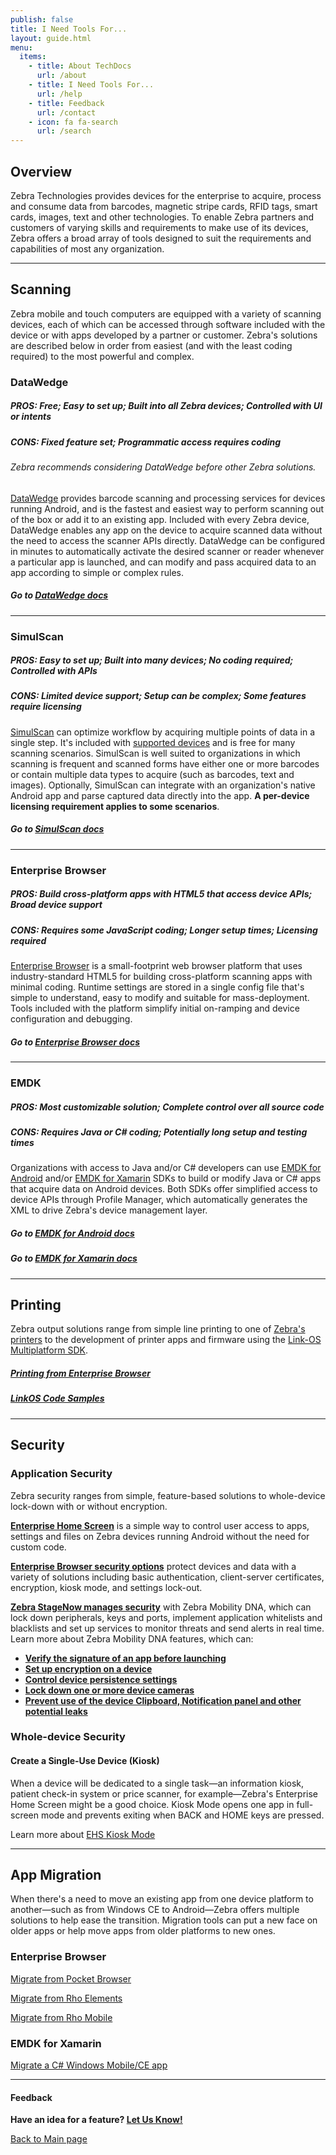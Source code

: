 ```yaml
---
publish: false
title: I Need Tools For...
layout: guide.html
menu:
  items:
    - title: About TechDocs
      url: /about
    - title: I Need Tools For...
      url: /help
    - title: Feedback
      url: /contact
    - icon: fa fa-search
      url: /search
---
```

## Overview

Zebra Technologies provides devices for the enterprise to acquire, process and consume data from barcodes, magnetic stripe cards, RFID tags, smart cards, images, text and other technologies. To enable Zebra partners and customers of varying skills and requirements to make use of its devices, Zebra offers a broad array of tools designed to suit the requirements and capabilities of most any organization. 

-----

## Scanning
Zebra mobile and touch computers are equipped with a variety of scanning devices, each of which can be accessed through software included with the device or with apps developed by a partner or customer. Zebra's solutions are described below in order from easiest (and with the least coding required) to the most powerful and complex.  

### DataWedge
##### PROS: Free; Easy to set up; Built into all Zebra devices; Controlled with UI or intents
##### CONS: Fixed feature set; Programmatic access requires coding

###### Zebra recommends considering DataWedge before other Zebra solutions. 

[DataWedge](../datawedge) provides barcode scanning and processing services for devices running Android, and is the fastest and easiest way to perform scanning out of the box or add it to an existing app. Included with every Zebra device, DataWedge enables any app on the device to acquire scanned data without the need to access the scanner APIs directly. DataWedge can be configured in minutes to automatically activate the desired scanner or reader whenever a particular app is launched, and can modify and pass acquired data to an app according to simple or complex rules. 

##### Go to [DataWedge docs](../datawedge) 

-----

### SimulScan
##### PROS: Easy to set up; Built into many devices; No coding required; Controlled with APIs 
##### CONS: Limited device support; Setup can be complex; Some features require licensing

[SimulScan](../simulscan) can optimize workflow by acquiring multiple points of data in a single step. It's included with [supported devices](../simulscan/1-1/guide/about/#supporteddevices) and is free for many scanning scenarios. SimulScan is well suited to organizations in which scanning is frequent and scanned forms have either one or more barcodes or contain multiple data types to acquire (such as barcodes, text and images). Optionally, SimulScan can integrate with an organization's native Android app and parse captured data directly into the app. **A per-device licensing requirement applies to some scenarios**. 

##### Go to [SimulScan docs](../simulscan)

-----

### Enterprise Browser
##### PROS: Build cross-platform apps with HTML5 that access device APIs; Broad device support
##### CONS: Requires some JavaScript coding; Longer setup times; Licensing required 

[Enterprise Browser](../enterprise-browser) is a small-footprint web browser platform that uses industry-standard HTML5 for building cross-platform scanning apps with minimal coding. Runtime settings are stored in a single config file that's simple to understand, easy to modify and suitable for mass-deployment. Tools included with the platform simplify initial on-ramping and device configuration and debugging. 

##### Go to [Enterprise Browser docs](../enterprise-browser)

-----

### EMDK
##### PROS: Most customizable solution; Complete control over all source code 
##### CONS: Requires Java or C# coding; Potentially long setup and testing times

Organizations with access to Java and/or C# developers can use [EMDK for Android](../emdk-for-android) and/or [EMDK for Xamarin](../emdk-for-xamarin) SDKs to build or modify Java or C# apps that acquire data on Android devices. Both SDKs offer simplified access to device APIs through Profile Manager, which automatically generates the XML to drive Zebra's device management layer.  

##### Go to [EMDK for Android docs](../emdk-for-android)
##### Go to [EMDK for Xamarin docs](../emdk-for-xamarin)

-----

## Printing

Zebra output solutions range from simple line printing to one of [Zebra's printers](https://www.zebra.com/us/en/products/printers.html) to the development of printer apps and firmware using the [Link-OS Multiplatform SDK](../link-os/).

##### [Printing from Enterprise Browser](http://techdocs.zebra.com/enterprise-browser/1-7/tutorial/printing/)
##### [LinkOS Code Samples](https://km.zebra.com/kb/index?page=content&channel=SAMPLE_CODE) 

-----

## Security

### Application Security
Zebra security ranges from simple, feature-based solutions to whole-device lock-down with or without encryption. 

**[Enterprise Home Screen](../ehs)** is a simple way to control user access to apps, settings and files on Zebra devices running Android without the need for custom code.  

**[Enterprise Browser security options](../enterprise-browser/1-7/guide/security)** protect devices and data with a variety of solutions including basic authentication, client-server certificates, encryption, kiosk mode, and settings lock-out.  

**[Zebra StageNow manages security](../stagenow/2-7/Profiles/managesecurity/)** with Zebra Mobility DNA, which can lock down peripherals, keys and ports, implement application whitelists and blacklists and set up services to monitor threats and send alerts in real time. Learn more about Zebra Mobility DNA features, which can:  
* **[Verify the signature of an app before launching](../mx/accessmgr)**
* **[Set up encryption on a device](../mx/encryptmgr/)**
* **[Control device persistence settings](../mx/persistmgr/)**
* **[Lock down one or more device cameras](../mx/cameramgr/)**
* **[Prevent use of the device Clipboard, Notification panel and other potential leaks](../mx/uimgr)**

### Whole-device Security

#### Create a Single-Use Device (Kiosk)
When a device will be dedicated to a single task&mdash;an information kiosk, patient check-in system or price scanner, for example&mdash;Zebra's Enterprise Home Screen might be a good choice. Kiosk Mode opens one app in full-screen mode and prevents exiting when BACK and HOME keys are pressed.

Learn more about [EHS Kiosk Mode](../ehs/2-6/guide/features/#kioskmode) 

-----

## App Migration
When there's a need to move an existing app from one device platform to another&mdash;such as from Windows CE to Android&mdash;Zebra offers multiple solutions to help ease the transition. Migration tools can put a new face on older apps or help move apps from older platforms to new ones.

### Enterprise Browser

[Migrate from Pocket Browser](../enterprise-browser/1-6/guide/pb2/)

[Migrate from Rho Elements](../enterprise-browser/1-6/guide/elements/)

[Migrate from Rho Mobile](../enterprise-browser/1-6/guide/rhomobile/)

### EMDK for Xamarin

[Migrate a C# Windows Mobile/CE app](../emdk-for-xamarin)

-----

#### Feedback

**Have an idea for a feature? [Let Us Know!](../contact)**

[Back to Main page](../)

<!--

## Modernize An App

Some legacy apps are simply too mission-critical to risk losing, even for a day. For such situations, Zebra offers solutions that can put a modern face on green-screen and other types of legacy apps while leaving the underlying business logic intact.  

All Touch TE (fake)
/link-os/latest/android

SAP ITSmobile



Modernize user interface


## Manage and Staging Devices
StageNow is Zebra's world-class device staging and management system. 

StageNow
/stagenow

 -->

<!-- 
layout: list-products.html
products: 
  - title: Scan
    description: DataWedge adds scanning to any app without coding; SimulScan captures all data from forms without coding; Enterprise Browser builds cross-platform scanning apps with minimal coding. 
    url: ../usecases
    image: /datawedge/datawedge_logo.png
    btn-text: Latest Docs
    sections:
      - title: DataWedge
        url: ../../datawedge
      - title: SimulScan
        url: ../../simulscan
      - title: Enterprise Browser
        url: ../../enterprise-browser
    versions:
      - url: /techdocs/usecases
        label: 'Select a Tool'      
      - url: ../../datawedge
        label: 'DataWedge'
      - url: ../../simulscan
        label: 'SimulScan'
      - url: ../../enterprise-browser
        label: 'Enterprise Browser'
  - title: Scanning (full app coding)
    description: Use EMDK for Android or Xamarin SDKs to build or modify Java or C# apps that acquire data on Android devices. 
    url: ../usecases
    image: /images/products/emdk-for-android.png
    btn-text: Latest Docs
    sections:
      - title: EMDK for Android
        url: ../../emdk-for-android
      - title: EMDK for Xamarin
        url: ../../emdk-for-xamarin
  - title: Printing
    description: Zebra output solutions range from simple line printing from an Enterprise Browser to the development of printer apps and firmware using Link-OS.     
    url: ../usecases
    image: /images/products/emdk-for-android.png
    btn-text: Latest Docs
    sections:
      - title: Enterprise Browser
        url: /enterprise-browser/1-6/guide/printingGuide/
      - title: Android Printing
        url: /link-os/latest/android_btle
      - title: Xamarin Printing
        url: /link-os/latest/xamarin
      - title: iOS Printing
        url: /link-os/latest/ios
      - title: Windows Mobile/CE Printing
        url: /link-os/latest/pc
      - title: C# to Android
        url: /link-os/latest/webservices
      - title: Samples
        url: https://km.zebra.com/kb/index?page=content&channel=SAMPLE_CODE
    versions:
      - url: /techdocs/usecases
        label: 'Select a Tool'      
      - url: /enterprise-browser/1-6/guide/printingGuide/
        label: 'Enterprise Browser'
      - url: /link-os/latest/android_btle
        label: 'Android Printing'
      - url: /link-os/latest/xamarin
        label: 'Xamarin Printing'
      - url: /link-os/latest/ios
        label: 'iOS Printing'
      - url: /link-os/latest/pc
        label: 'Windows Mobile/CE Printing'
      - url: /link-os/latest/webservices
        label: 'C# to Android Printing'
  - title: Security
    description: Zebra security ranges from simple, feature-based solutions to whole-device lock-down and encryption.
    url: ../usecases
    btn-text: Latest Docs
    image: /ehs/ehs-logo.png
    sections:
      - title: Enterprise Home Screen
        url: /ehs
      - title: Enterprise Browser
        url: /enterprise-browser/1-6/guide/security
      - title: Android Security
        url: /stagenow/2-3/Profiles/managesecurity/
      - title: Device Encryption
        url: /mx/encryptmgr/
      - title: Scanner Security Level (Android app)
        url: /emdk-for-android/6-3/.../ScannerConfig.SecurityLevel.html
      - title: Device Persistence
        url: /mx/persistmgr/
    versions:
      - url: /techdocs/usecases
        label: 'Select a Tool'      
      - url: /enterprise-browser/1-6/guide/security
        label: 'Enterprise Browser'
      - url: /stagenow/2-3/Profiles/managesecurity/
        label: 'Android Security'
      - url: /mx/encryptmgr/
        label: 'Device Encryption'
      - url: /emdk-for-android/6-3/.../ScannerConfig.SecurityLevel.html
        label: 'Scanner Security Level (Android app)'
      - url: /mx/persistmgr/
        label: 'Device Persistence'
  - title: Android Development
    description: Enterprise Browser apps use HTML5 and work with most Zebra devices; EMDK uses Java or Xamarin to target Zebra devices with full enterprise control of features and source code.
    url: ../usecases
    image: /enterprise-browser/enterprise_browser_logo.png
    btn-text: Latest Docs
    sections:
      - title: Enterprise Browser
        url: ../../enterprise-browser 
      - title: EMDK for Android
        url: ../../emdk-for-android
      - title: EMDK for Xamarin
        url: ../../emdk-for-xamarin
    versions:
      - url: /techdocs/usecases
        label: 'Select a Tool'      
      - url: ../../enterprise-browser
        label: 'Enterprise Browser'
      - url: ../../emdk-for-xamarin/
        label: 'EMDK for Xamarin (C#)'
  - title: Windows Development
    description: Enterprise Browser apps use HTML5 and work with most Zebra devices. WHAT ELSE DOES ZEBRA OFFER WINDOWS DEVELOPERS?
    url: ../usecases
    image: /enterprise-browser/enterprise_browser_logo.png
    btn-text: Latest Docs
    sections:
      - title: fake
        url: /ehs/2-5/guide/about
      - title: fake
        url: /ehs/2-5/guide/setup
      - title: fake
        url: /ehs/2-5/guide/settings
      - title: fake
        url: /ehs/2-5/guide/features
      - title: fake
        url: /ehs/2-5/download
    versions:
      - url: /techdocs/usecases
        label: 'Select a Tool'      
      - url: ../../enterprise-browser
        label: 'Enterprise Browser'
      - url: ../../emdk-for-xamarin/
        label: 'EMDK for Xamarin (C#)'
  - title: Migration and Modernization
    description: Migration tools can put a new face on older apps, modernize apps for terminal emulation or help move apps from older platforms to new ones.  
    url: ../usecases
    image: /images/products/link-os.png
    sections:
      - title: All Touch TE (fake)
        url: /link-os/latest/android
      - title: Pocket Browser
        url: /enterprise-browser/1-6/guide/pb2/
      - title: Rho Elements
        url: /enterprise-browser/1-6/guide/elements/
      - title: Rho Mobile
        url: /enterprise-browser/1-6/guide/rhomobile/
      - title: Windows Mobile/CE
        url: /emdk-for-xamarin/2-4/guide/about/
      - title: C# to Android
        url: /emdk-for-xamarin/2-4/guide/about/
    versions:
      - url: /techdocs/usecases
        label: 'Select a Tool'      
      - url: ../../enterprise-browser
        label: 'Enterprise Browser'
      - url: ../../emdk-for-xamarin/
        label: 'EMDK for Xamarin (C#)'
  - title: Scan (minimal coding)
    description: DataWedge adds scanning to any app without coding; SimulScan captures all data from forms without coding; Enterprise Browser builds cross-platform scanning apps with minimal coding. 
    url: ../usecases
    image: /datawedge/datawedge_logo.png
    btn-text: Latest Docs
    versions:
      - url: /techdocs/usecases
        label: 'Select a Tool'      
      - url: ../../datawedge
        label: 'DataWedge'
      - url: ../../simulscan
        label: 'SimulScan'
      - url: ../../enterprise-browser
        label: 'Enterprise Browser'

-->


<!-- from the "full app coding" section:

    versions:
      - url: /techdocs/usecases
        label: 'Select a Tool'      
      - url: ../../emdk-for-android
        label: 'EMDK for Android'
      - url: ../../emdk-for-xamarin/
        label: 'EMDK for Xamarin'

-->
